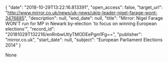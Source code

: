 {
  "date": "2018-10-29T13:22:16.813391", 
  "open_access": false, 
  "target_url": "http://www.mirror.co.uk/news/uk-news/ukip-leader-nigel-farage-wont-3476885", 
  "description": null, 
  "end_date": null, 
  "title": "Mirror: Nigel Farage WON'T run for MP in Newark by-election 'to focus on winning European elections'", 
  "record_id": "20181029T132216/enRnbwUtlyTMODEePgm1Fg==", 
  "publisher": "mirror.co.uk", 
  "start_date": null, 
  "subject": "European Parliament Elections 2014"
}

None